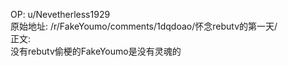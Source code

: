 
OP: u/Nevetherless1929  
原始地址: /r/FakeYoumo/comments/1dqdoao/怀念rebutv的第一天/  
正文:  
没有rebutv偷梗的FakeYoumo是没有灵魂的
